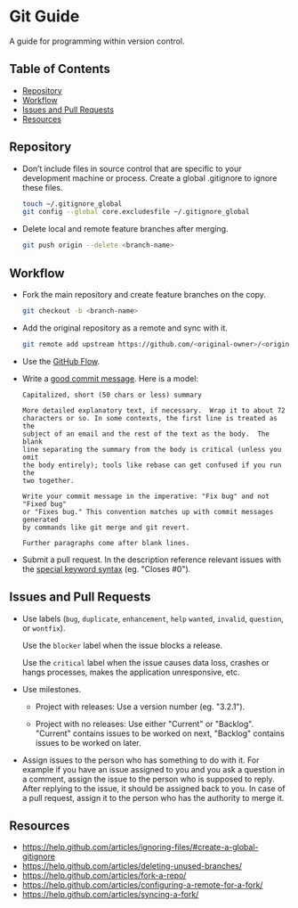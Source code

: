# Git Guide

A guide for programming within version control.

## Table of Contents

  - [Repository](#repository)
  - [Workflow](#workflow)
  - [Issues and Pull Requests](#issues-and-pull-requests)
  - [Resources](#resources)

## Repository

  - Don’t include files in source control that are specific to your development machine or process. Create a global .gitignore to ignore these files.

    ```sh
    touch ~/.gitignore_global
    git config --global core.excludesfile ~/.gitignore_global
    ```

  - Delete local and remote feature branches after merging.

    ```sh
    git push origin --delete <branch-name>
    ```

## Workflow

  - Fork the main repository and create feature branches on the copy.

    ```sh
    git checkout -b <branch-name>
    ```

  - Add the original repository as a remote and sync with it.

    ```sh
    git remote add upstream https://github.com/<original-owner>/<original-repository>.git
    ```

  - Use the [GitHub Flow](https://guides.github.com/introduction/flow/).

  - Write a [good commit message](http://tbaggery.com/2008/04/19/a-note-about-git-commit-messages.html). Here is a model:

    ```
    Capitalized, short (50 chars or less) summary

    More detailed explanatory text, if necessary.  Wrap it to about 72
    characters or so. In some contexts, the first line is treated as the
    subject of an email and the rest of the text as the body.  The blank
    line separating the summary from the body is critical (unless you omit
    the body entirely); tools like rebase can get confused if you run the
    two together.

    Write your commit message in the imperative: "Fix bug" and not "Fixed bug"
    or "Fixes bug." This convention matches up with commit messages generated
    by commands like git merge and git revert.

    Further paragraphs come after blank lines.
    ```

  - Submit a pull request. In the description reference relevant issues with the [special keyword syntax](https://help.github.com/articles/closing-issues-via-commit-messages/) (eg. "Closes #0").

## Issues and Pull Requests

  - Use labels (`bug`, `duplicate`, `enhancement`, `help` `wanted`, `invalid`, `question`, or `wontfix`).

    Use the `blocker` label when the issue blocks a release.

    Use the `critical` label when the issue causes data loss, crashes or hangs processes, makes the application unresponsive, etc.

  - Use milestones.

    - Project with releases: Use a version number (eg. "3.2.1").

    - Project with no releases: Use either "Current" or "Backlog". "Current" contains issues to be worked on next, "Backlog" contains issues to be worked on later.

  - Assign issues to the person who has something to do with it. For example if you have an issue assigned to you and you ask a question in a comment, assign the issue to the person who is supposed to reply. After replying to the issue, it should be assigned back to you. In case of a pull request, assign it to the person who has the authority to merge it.

## Resources

  - https://help.github.com/articles/ignoring-files/#create-a-global-gitignore
  - https://help.github.com/articles/deleting-unused-branches/
  - https://help.github.com/articles/fork-a-repo/
  - https://help.github.com/articles/configuring-a-remote-for-a-fork/
  - https://help.github.com/articles/syncing-a-fork/
